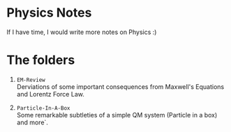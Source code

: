 # Physics Notes
If I have time, I would write more notes on Physics :)

# The folders
1. `EM-Review` <br>
    Derviations of some important consequences from Maxwell's Equations and Lorentz Force Law.

2. `Particle-In-A-Box` <br>
    Some remarkable subtleties of a simple QM system (Particle in a box) and more`.

